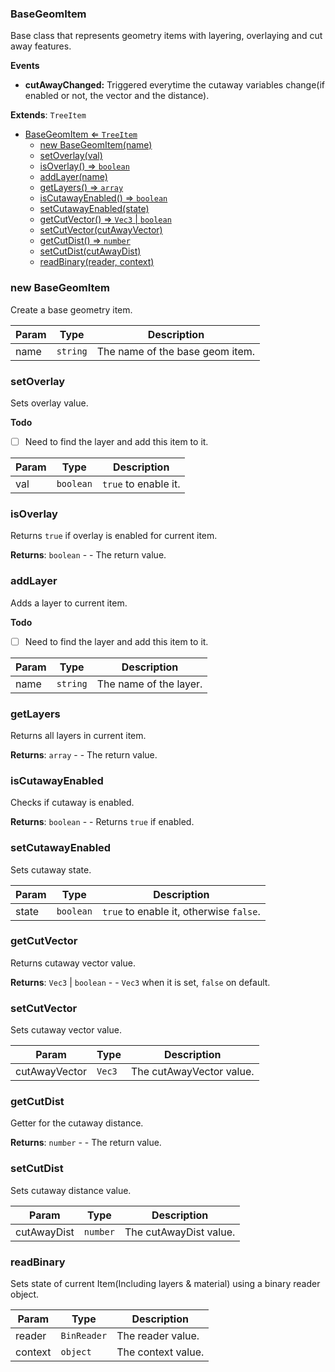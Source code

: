 <a name="BaseGeomItem"></a>

### BaseGeomItem 
Base class that represents geometry items with layering, overlaying and cut away features.

**Events**
* **cutAwayChanged:** Triggered everytime the cutaway variables change(if enabled or not, the vector and the distance).


**Extends**: <code>TreeItem</code>  

* [BaseGeomItem ⇐ <code>TreeItem</code>](#BaseGeomItem)
    * [new BaseGeomItem(name)](#new-BaseGeomItem)
    * [setOverlay(val)](#setOverlay)
    * [isOverlay() ⇒ <code>boolean</code>](#isOverlay)
    * [addLayer(name)](#addLayer)
    * [getLayers() ⇒ <code>array</code>](#getLayers)
    * [isCutawayEnabled() ⇒ <code>boolean</code>](#isCutawayEnabled)
    * [setCutawayEnabled(state)](#setCutawayEnabled)
    * [getCutVector() ⇒ <code>Vec3</code> \| <code>boolean</code>](#getCutVector)
    * [setCutVector(cutAwayVector)](#setCutVector)
    * [getCutDist() ⇒ <code>number</code>](#getCutDist)
    * [setCutDist(cutAwayDist)](#setCutDist)
    * [readBinary(reader, context)](#readBinary)

<a name="new_BaseGeomItem_new"></a>

### new BaseGeomItem
Create a base geometry item.


| Param | Type | Description |
| --- | --- | --- |
| name | <code>string</code> | The name of the base geom item. |

<a name="BaseGeomItem+setOverlay"></a>

### setOverlay
Sets overlay value.


**Todo**

- [ ] Need to find the layer and add this item to it.


| Param | Type | Description |
| --- | --- | --- |
| val | <code>boolean</code> | `true` to enable it. |

<a name="BaseGeomItem+isOverlay"></a>

### isOverlay
Returns `true` if overlay is enabled for current item.


**Returns**: <code>boolean</code> - - The return value.  
<a name="BaseGeomItem+addLayer"></a>

### addLayer
Adds a layer to current item.


**Todo**

- [ ] Need to find the layer and add this item to it.


| Param | Type | Description |
| --- | --- | --- |
| name | <code>string</code> | The name of the layer. |

<a name="BaseGeomItem+getLayers"></a>

### getLayers
Returns all layers in current item.


**Returns**: <code>array</code> - - The return value.  
<a name="BaseGeomItem+isCutawayEnabled"></a>

### isCutawayEnabled
Checks if cutaway is enabled.


**Returns**: <code>boolean</code> - - Returns `true` if enabled.  
<a name="BaseGeomItem+setCutawayEnabled"></a>

### setCutawayEnabled
Sets cutaway state.



| Param | Type | Description |
| --- | --- | --- |
| state | <code>boolean</code> | `true` to enable it, otherwise `false`. |

<a name="BaseGeomItem+getCutVector"></a>

### getCutVector
Returns cutaway vector value.


**Returns**: <code>Vec3</code> \| <code>boolean</code> - - `Vec3` when it is set, `false` on default.  
<a name="BaseGeomItem+setCutVector"></a>

### setCutVector
Sets cutaway vector value.



| Param | Type | Description |
| --- | --- | --- |
| cutAwayVector | <code>Vec3</code> | The cutAwayVector value. |

<a name="BaseGeomItem+getCutDist"></a>

### getCutDist
Getter for the cutaway distance.


**Returns**: <code>number</code> - - The return value.  
<a name="BaseGeomItem+setCutDist"></a>

### setCutDist
Sets cutaway distance value.



| Param | Type | Description |
| --- | --- | --- |
| cutAwayDist | <code>number</code> | The cutAwayDist value. |

<a name="BaseGeomItem+readBinary"></a>

### readBinary
Sets state of current Item(Including layers & material) using a binary reader object.



| Param | Type | Description |
| --- | --- | --- |
| reader | <code>BinReader</code> | The reader value. |
| context | <code>object</code> | The context value. |

